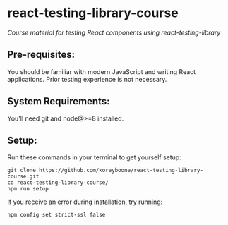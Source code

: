 # react-testing-library-course

_Course material for testing React components using react-testing-library_

<!-- START doctoc generated TOC please keep comment here to allow auto update -->
<!-- DON'T EDIT THIS SECTION, INSTEAD RE-RUN doctoc TO UPDATE -->

<!-- END doctoc generated TOC please keep comment here to allow auto update -->

## Pre-requisites:

You should be familiar with modern JavaScript and writing React applications.
Prior testing experience is not necessary.

## System Requirements:

You'll need git and node@>=8 installed.

## Setup:

Run these commands in your terminal to get yourself setup:

```
git clone https://github.com/koreyboone/react-testing-library-course.git
cd react-testing-library-course/
npm run setup
```

If you receive an error during installation, try running:

```
npm config set strict-ssl false
```

